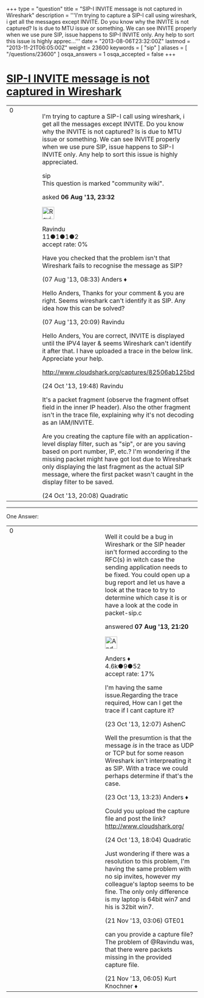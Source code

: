 +++
type = "question"
title = "SIP-I INVITE message is not captured in Wireshark"
description = '''I&#x27;m trying to capture a SIP-I call using wireshark, i get all the messages except INVITE. Do you know why the INVITE is not captured? Is is due to MTU issue or something. We can see INVITE properly when we use pure SIP, issue happens to SIP-I INVITE only. Any help to sort this issue is highly apprec...'''
date = "2013-08-06T23:32:00Z"
lastmod = "2013-11-21T06:05:00Z"
weight = 23600
keywords = [ "sip" ]
aliases = [ "/questions/23600" ]
osqa_answers = 1
osqa_accepted = false
+++

<div class="headNormal">

# [SIP-I INVITE message is not captured in Wireshark](/questions/23600/sip-i-invite-message-is-not-captured-in-wireshark)

</div>

<div id="main-body">

<div id="askform">

<table id="question-table" style="width:100%;"><colgroup><col style="width: 50%" /><col style="width: 50%" /></colgroup><tbody><tr class="odd"><td style="width: 30px; vertical-align: top"><div class="vote-buttons"><span id="post-23600-upvote" class="ajax-command post-vote up" rel="nofollow" title="I like this post (click again to cancel)"> </span><div id="post-23600-score" class="post-score" title="current number of votes">0</div><span id="post-23600-downvote" class="ajax-command post-vote down" rel="nofollow" title="I dont like this post (click again to cancel)"> </span> <span id="favorite-mark" class="ajax-command favorite-mark" rel="nofollow" title="mark/unmark this question as favorite (click again to cancel)"> </span><div id="favorite-count" class="favorite-count"></div></div></td><td><div id="item-right"><div class="question-body"><p>I'm trying to capture a SIP-I call using wireshark, i get all the messages except INVITE. Do you know why the INVITE is not captured? Is is due to MTU issue or something. We can see INVITE properly when we use pure SIP, issue happens to SIP-I INVITE only. Any help to sort this issue is highly appreciated.</p></div><div id="question-tags" class="tags-container tags"><span class="post-tag tag-link-sip" rel="tag" title="see questions tagged &#39;sip&#39;">sip</span></div><div id="question-controls" class="post-controls"><div class="community-wiki">This question is marked "community wiki".</div></div><div class="post-update-info-container"><div class="post-update-info post-update-info-user"><p>asked <strong>06 Aug '13, 23:32</strong></p><img src="https://secure.gravatar.com/avatar/39b05d720177eb3efea0b3dff73b10cf?s=32&amp;d=identicon&amp;r=g" class="gravatar" width="32" height="32" alt="Ravindu&#39;s gravatar image" /><p><span>Ravindu</span><br />
<span class="score" title="11 reputation points">11</span><span title="1 badges"><span class="badge1">●</span><span class="badgecount">1</span></span><span title="1 badges"><span class="silver">●</span><span class="badgecount">1</span></span><span title="2 badges"><span class="bronze">●</span><span class="badgecount">2</span></span><br />
<span class="accept_rate" title="Rate of the user&#39;s accepted answers">accept rate:</span> <span title="Ravindu has no accepted answers">0%</span></p></div></div><div id="comments-container-23600" class="comments-container"><span id="23612"></span><div id="comment-23612" class="comment"><div id="post-23612-score" class="comment-score"></div><div class="comment-text"><p>Have you checked that the problem isn't that Wireshark fails to recognise the message as SIP?</p></div><div id="comment-23612-info" class="comment-info"><span class="comment-age">(07 Aug '13, 08:33)</span> <span class="comment-user userinfo">Anders ♦</span></div></div><span id="23624"></span><div id="comment-23624" class="comment"><div id="post-23624-score" class="comment-score"></div><div class="comment-text"><p>Hello Anders, Thanks for your comment &amp; you are right. Seems wireshark can't identify it as SIP. Any idea how this can be solved?</p></div><div id="comment-23624-info" class="comment-info"><span class="comment-age">(07 Aug '13, 20:09)</span> <span class="comment-user userinfo">Ravindu</span></div></div><span id="26386"></span><div id="comment-26386" class="comment"><div id="post-26386-score" class="comment-score"></div><div class="comment-text"><p>Hello Anders, You are correct, INVITE is displayed until the IPV4 layer &amp; seems Wireshark can't identify it after that. I have uploaded a trace in the below link. Appreciate your help.</p><p><a href="http://www.cloudshark.org/captures/82506ab125bd">http://www.cloudshark.org/captures/82506ab125bd</a></p></div><div id="comment-26386-info" class="comment-info"><span class="comment-age">(24 Oct '13, 19:48)</span> <span class="comment-user userinfo">Ravindu</span></div></div><span id="26388"></span><div id="comment-26388" class="comment"><div id="post-26388-score" class="comment-score"></div><div class="comment-text"><p>It's a packet fragment (observe the fragment offset field in the inner IP header). Also the other fragment isn't in the trace file, explaining why it's not decoding as an IAM/INVITE.</p><p>Are you creating the capture file with an application-level display filter, such as "sip", or are you saving based on port number, IP, etc.? I'm wondering if the missing packet might have got lost due to Wireshark only displaying the last fragment as the actual SIP message, where the first packet wasn't caught in the display filter to be saved.</p></div><div id="comment-26388-info" class="comment-info"><span class="comment-age">(24 Oct '13, 20:08)</span> <span class="comment-user userinfo">Quadratic</span></div></div></div><div id="comment-tools-23600" class="comment-tools"></div><div class="clear"></div><div id="comment-23600-form-container" class="comment-form-container"></div><div class="clear"></div></div></td></tr></tbody></table>

------------------------------------------------------------------------

<div class="tabBar">

<span id="sort-top"></span>

<div class="headQuestions">

One Answer:

</div>

</div>

<span id="23625"></span>

<div id="answer-container-23625" class="answer">

<table style="width:100%;"><colgroup><col style="width: 50%" /><col style="width: 50%" /></colgroup><tbody><tr class="odd"><td style="width: 30px; vertical-align: top"><div class="vote-buttons"><span id="post-23625-upvote" class="ajax-command post-vote up" rel="nofollow" title="I like this post (click again to cancel)"> </span><div id="post-23625-score" class="post-score" title="current number of votes">0</div><span id="post-23625-downvote" class="ajax-command post-vote down" rel="nofollow" title="I dont like this post (click again to cancel)"> </span></div></td><td><div class="item-right"><div class="answer-body"><p>Well it could be a bug in Wireshark or the SIP header isn't formed according to the RFC(s) in witch case the sending application needs to be fixed. You could open up a bug report and let us have a look at the trace to try to determine which case it is or have a look at the code in packet-sip.c</p></div><div class="answer-controls post-controls"></div><div class="post-update-info-container"><div class="post-update-info post-update-info-user"><p>answered <strong>07 Aug '13, 21:20</strong></p><img src="https://secure.gravatar.com/avatar/2d3d425a7a829209431fb38d326b53af?s=32&amp;d=identicon&amp;r=g" class="gravatar" width="32" height="32" alt="Anders&#39;s gravatar image" /><p><span>Anders ♦</span><br />
<span class="score" title="4578 reputation points"><span>4.6k</span></span><span title="9 badges"><span class="silver">●</span><span class="badgecount">9</span></span><span title="52 badges"><span class="bronze">●</span><span class="badgecount">52</span></span><br />
<span class="accept_rate" title="Rate of the user&#39;s accepted answers">accept rate:</span> <span title="Anders has 56 accepted answers">17%</span></p></div></div><div id="comments-container-23625" class="comments-container"><span id="26332"></span><div id="comment-26332" class="comment"><div id="post-26332-score" class="comment-score"></div><div class="comment-text"><p>I'm having the same issue.Regarding the trace required, How can I get the trace if I cant capture it?</p></div><div id="comment-26332-info" class="comment-info"><span class="comment-age">(23 Oct '13, 12:07)</span> <span class="comment-user userinfo">AshenC</span></div></div><span id="26335"></span><div id="comment-26335" class="comment"><div id="post-26335-score" class="comment-score"></div><div class="comment-text"><p>Well the presumtion is that the message <em>is</em> in the trace as UDP or TCP but for some reason Wireshark isn't interpreating it as SIP. With a trace we could perhaps determine if that's the case.</p></div><div id="comment-26335-info" class="comment-info"><span class="comment-age">(23 Oct '13, 13:23)</span> <span class="comment-user userinfo">Anders ♦</span></div></div><span id="26384"></span><div id="comment-26384" class="comment"><div id="post-26384-score" class="comment-score"></div><div class="comment-text"><p>Could you upload the capture file and post the link? <a href="http://www.cloudshark.org/">http://www.cloudshark.org/</a></p></div><div id="comment-26384-info" class="comment-info"><span class="comment-age">(24 Oct '13, 18:04)</span> <span class="comment-user userinfo">Quadratic</span></div></div><span id="27207"></span><div id="comment-27207" class="comment"><div id="post-27207-score" class="comment-score"></div><div class="comment-text"><p>Just wondering if there was a resolution to this problem, I'm having the same problem with no sip invites, however my colleague's laptop seems to be fine. The only only difference is my laptop is 64bit win7 and his is 32bit win7.<br />
</p></div><div id="comment-27207-info" class="comment-info"><span class="comment-age">(21 Nov '13, 03:06)</span> <span class="comment-user userinfo">GTE01</span></div></div><span id="27214"></span><div id="comment-27214" class="comment"><div id="post-27214-score" class="comment-score"></div><div class="comment-text"><p>can you provide a capture file? The problem of <span>@Ravindu</span> was, that there were packets missing in the provided capture file.</p></div><div id="comment-27214-info" class="comment-info"><span class="comment-age">(21 Nov '13, 06:05)</span> <span class="comment-user userinfo">Kurt Knochner ♦</span></div></div></div><div id="comment-tools-23625" class="comment-tools"></div><div class="clear"></div><div id="comment-23625-form-container" class="comment-form-container"></div><div class="clear"></div></div></td></tr></tbody></table>

</div>

<div class="paginator-container-left">

</div>

</div>

</div>

